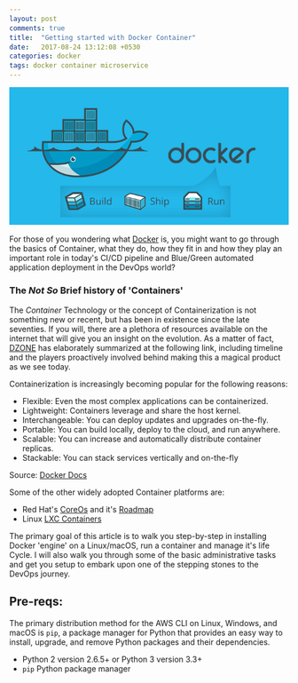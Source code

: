 ```yaml
---
layout: post
comments: true
title:  "Getting started with Docker Container"
date:   2017-08-24 13:12:08 +0530
categories: docker
tags: docker container microservice
---
```


<img src="/assets/img/docker-banner.png">

For those of you wondering what [Docker](https://www.docker.com/why-docker) is, you might want to go through the basics of Container, what they do, how they fit in and how they play an important role in today's CI/CD pipeline and Blue/Green automated application deployment in the DevOps world?

### The _Not So_ Brief history of 'Containers'

The *Container* Technology or the concept of Containerization is not something new or recent, but has been in existence since the late seventies. If you will, there are a plethora of resources available on the internet that will give you an insight on the evolution. As a matter of fact, [DZONE](https://dzone.com/articles/evolution-of-linux-containers-future) has elaborately summarized at the following link, including timeline and the players proactively involved behind making this a magical product as we see today.

Containerization is increasingly becoming popular for the following reasons:

* Flexible: Even the most complex applications can be containerized.
* Lightweight: Containers leverage and share the host kernel.
* Interchangeable: You can deploy updates and upgrades on-the-fly.
* Portable: You can build locally, deploy to the cloud, and run anywhere.
* Scalable: You can increase and automatically distribute container replicas.
* Stackable: You can stack services vertically and on-the-fly

Source: [Docker Docs](https://docs.docker.com/get-started/#docker-concepts)

Some of the other widely adopted Container platforms are:
* Red Hat's [CoreOs](https://coreos.com/os/docs/latest/) and it's [Roadmap](https://www.redhat.com/en/about/press-releases/red-hat-unveils-roadmap-coreos-integration-red-hat-openshift)
* Linux [LXC Containers](https://linuxcontainers.org/lxc/introduction/)

The primary goal of this article is to walk you step-by-step in installing Docker 'engine' on a Linux/macOS, run a container and manage it's life Cycle. I will also walk you through some of the basic administrative tasks and get you setup to embark upon one of the stepping stones to the DevOps journey.



## Pre-reqs:
The primary distribution method for the AWS CLI on Linux, Windows, and macOS is `pip`, a package manager for Python that provides an easy way to install, upgrade, and remove Python packages and their dependencies.
* Python 2 version 2.6.5+ or Python 3 version 3.3+
* `pip` Python package manager
